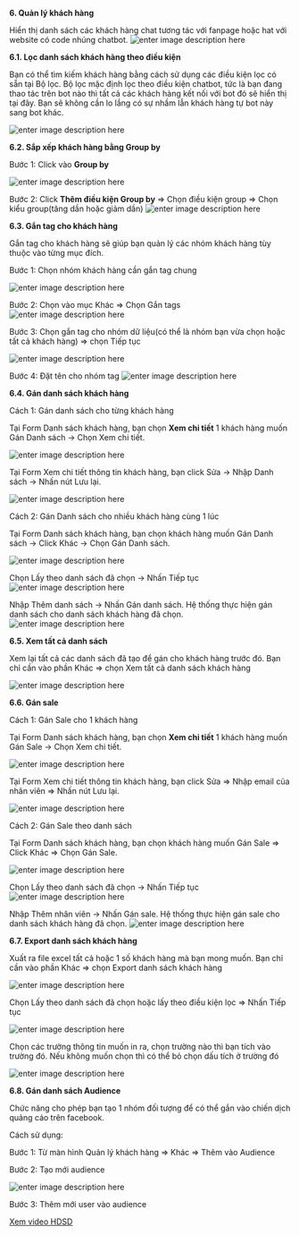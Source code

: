  **6. Quản lý khách hàng**

Hiển thị danh sách các khách hàng chat tương tác với fanpage hoặc hat với website có code nhúng chatbot.
![enter image description here](https://static8.muarecdn.com/original/muare/images/2019/11/19/5383917_65.png)

 **6.1. Lọc danh sách khách hàng theo điều kiện**

Bạn có thể tìm kiếm khách hàng bằng cách sử dụng các điều kiện lọc có sẵn tại Bộ lọc. Bộ lọc mặc định lọc theo điều kiện chatbot, tức là bạn đang thao tác trên bot nào thì tất cả các khách hàng kết nối với bot đó sẽ hiển thị tại đây. Bạn sẽ không cần lo lắng có sự nhầm lẫn khách hàng tự bot này sang bot khác.

![enter image description here](https://static8.muarecdn.com/original/muare/images/2019/11/19/5383918_66.png)

 **6.2. Sắp xếp khách hàng bằng Group by**

Bước 1: Click vào **Group by**

![enter image description here](https://static8.muarecdn.com/original/muare/images/2019/11/19/5383932_67.png)

Bước 2: Click **Thêm điều kiện Group by** => Chọn điều kiện group => Chọn kiểu group(tăng dần hoặc giảm dần)
![enter image description here](https://static8.muarecdn.com/original/muare/images/2019/11/19/5383939_68.png)

 **6.3. Gắn tag cho khách hàng**

Gắn tag cho khách hàng sẽ giúp bạn quản lý các nhóm khách hàng tùy thuộc vào từng mục đích.

Bước 1: Chọn nhóm khách hàng cần gắn tag chung

![enter image description here](https://static8.muarecdn.com/original/muare/images/2019/11/19/5383940_69.png)

Bước 2: Chọn vào mục Khác => Chọn Gắn tags
![enter image description here](https://static8.muarecdn.com/original/muare/images/2019/11/19/5383941_70.png)

Bước 3: Chọn gắn tag cho nhóm dữ liệu(có thể là nhóm bạn vừa chọn hoặc tất cả khách hàng) => chọn Tiếp tục

![enter image description here](https://static8.muarecdn.com/original/muare/images/2019/11/19/5383942_71.png)

Bước 4: Đặt tên cho nhóm tag
![enter image description here](https://static8.muarecdn.com/original/muare/images/2019/11/19/5383943_72.png)

 **6.4. Gán danh sách khách hàng**

Cách 1: Gán danh sách cho từng khách hàng

Tại Form Danh sách khách hàng, bạn chọn **Xem chi tiết** 1 khách hàng muốn Gán Danh sách -> Chọn Xem chi tiết.

![enter image description here](https://static8.muarecdn.com/original/muare/images/2019/11/19/5383944_73.png)

Tại Form Xem chi tiết thông tin khách hàng, bạn click Sửa -> Nhập Danh sách -> Nhấn nút Lưu lại.

![enter image description here](https://static8.muarecdn.com/original/muare/images/2019/11/19/5383945_74.png)

Cách 2: Gán Danh sách cho nhiều khách hàng cùng 1 lúc

Tại Form Danh sách khách hàng, bạn chọn khách hàng muốn Gán Danh sách -> Click Khác -> Chọn Gán Danh sách.

![enter image description here](https://static8.muarecdn.com/original/muare/images/2019/11/19/5383956_75.png)

Chọn Lấy theo danh sách đã chọn -> Nhấn Tiếp tục
![enter image description here](https://static8.muarecdn.com/original/muare/images/2019/11/19/5383957_76.png)

Nhập Thêm danh sách -> Nhấn Gán danh sách. Hệ thống thực hiện gán danh sách cho danh sách khách hàng đã chọn.
![enter image description here](https://static8.muarecdn.com/original/muare/images/2019/11/19/5383959_77.png)

 **6.5. Xem tất cả danh sách**

Xem lại tất cả các danh sách đã tạo để gán cho khách hàng trước đó. Bạn chỉ cần vào phần Khác => chọn Xem tất cả danh sách khách hàng

![enter image description here](https://static8.muarecdn.com/original/muare/images/2019/11/19/5383960_78.png)

 **6.6. Gán sale**

Cách 1: Gán Sale cho 1 khách hàng

Tại Form Danh sách khách hàng, bạn chọn **Xem chi tiết** 1 khách hàng muốn Gán Sale -> Chọn Xem chi tiết.

![enter image description here](https://static8.muarecdn.com/original/muare/images/2019/11/19/5383961_79.png)

Tại Form Xem chi tiết thông tin khách hàng, bạn click Sửa => Nhập email của nhân viên => Nhấn nút Lưu lại.

![enter image description here](https://static8.muarecdn.com/original/muare/images/2019/11/19/5383962_80.png)

Cách 2: Gán Sale theo danh sách

Tại Form Danh sách khách hàng, bạn chọn khách hàng muốn Gán Sale => Click Khác => Chọn Gán Sale.

![enter image description here](https://static8.muarecdn.com/original/muare/images/2019/11/19/5383963_81.png)

Chọn Lấy theo danh sách đã chọn -> Nhấn Tiếp tục
![enter image description here](https://static8.muarecdn.com/original/muare/images/2019/11/19/5383964_82.png)

Nhập Thêm nhân viên -> Nhấn Gán sale. Hệ thống thực hiện gán sale cho danh sách khách hàng đã chọn.
![enter image description here](https://static8.muarecdn.com/original/muare/images/2019/11/19/5383965_83.png)

 **6.7. Export danh sách khách hàng**

Xuất ra file excel tất cả hoặc 1 số khách hàng mà bạn mong muốn. Bạn chỉ cần vào phần Khác => chọn Export danh sách khách hàng

![enter image description here](https://static8.muarecdn.com/original/muare/images/2019/11/19/5383966_84.png)

Chọn Lấy theo danh sách đã chọn hoặc lấy theo điều kiện lọc => Nhấn Tiếp tục

![enter image description here](https://static8.muarecdn.com/original/muare/images/2019/11/19/5383967_85.png)

Chọn các trường thông tin muốn in ra, chọn trường nào thì bạn tích vào trường đó. Nếu không muốn chọn thì có thể bỏ chọn dấu tích ở trường đó

![enter image description here](https://static8.muarecdn.com/original/muare/images/2019/11/19/5383968_86.png)

 **6.8. Gán danh sách Audience**

Chức năng cho phép bạn tạo 1 nhóm đối tượng để có thể gắn vào chiến dịch quảng cáo trên facebook.

Cách sử dụng:

Bước 1: Từ màn hình Quản lý khách hàng => Khác => Thêm vào Audience

Bước 2: Tạo mới audience

![enter image description here](https://static8.muarecdn.com/original/muare/images/2019/11/19/5383974_87.png)

Bước 3: Thêm mới user vào audience

[Xem video HDSD](https://youtu.be/msl00WtUfYQ?list=PLYQfkp8M9WLWe-uVRzY8PaKyo_k5NO2l7)